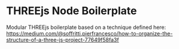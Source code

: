# THREEjs Node Boilerplate

Modular THREEjs boilerplate based on a technique defined here: https://medium.com/@soffritti.pierfrancesco/how-to-organize-the-structure-of-a-three-js-project-77649f58fa3f
